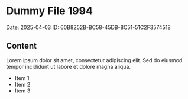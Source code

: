 # Dummy File 1994

Date: 2025-04-03
ID: 60B8252B-BC58-45DB-8C51-51C2F3574518

## Content

Lorem ipsum dolor sit amet, consectetur adipiscing elit.
Sed do eiusmod tempor incididunt ut labore et dolore magna aliqua.

* Item 1
* Item 2
* Item 3
